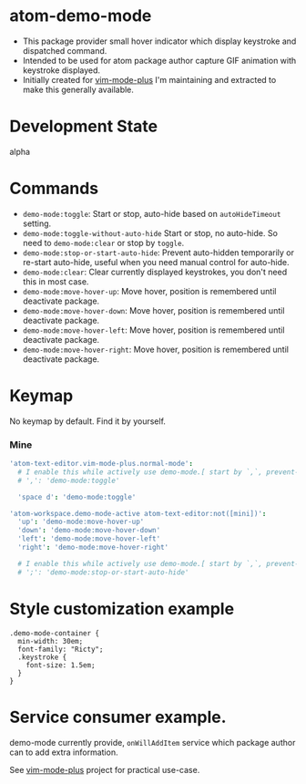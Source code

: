 # atom-demo-mode

- This package provider small hover indicator which display keystroke and dispatched command.
- Intended to be used for atom package author capture GIF animation with keystroke displayed.
- Initially created for [vim-mode-plus](https://atom.io/packages/vim-mode-plus) I'm maintaining and extracted to make this generally available.

# Development State

alpha

# Commands

- `demo-mode:toggle`: Start or stop, auto-hide based on `autoHideTimeout` setting.
- `demo-mode:toggle-without-auto-hide` Start or stop, no auto-hide. So need to `demo-mode:clear` or stop by `toggle`.
- `demo-mode:stop-or-start-auto-hide`: Prevent auto-hidden temporarily or re-start auto-hide, useful when you need manual control for auto-hide.
- `demo-mode:clear`: Clear currently displayed keystrokes, you don't need this in most case.
- `demo-mode:move-hover-up`: Move hover, position is remembered until deactivate package.
- `demo-mode:move-hover-down`: Move hover, position is remembered until deactivate package.
- `demo-mode:move-hover-left`: Move hover, position is remembered until deactivate package.
- `demo-mode:move-hover-right`: Move hover, position is remembered until deactivate package.

# Keymap

No keymap by default.
Find it by yourself.

### Mine

```coffeescript
'atom-text-editor.vim-mode-plus.normal-mode':
  # I enable this while actively use demo-mode.[ start by `,`, prevent-auto-hide by `;`]
  # ',': 'demo-mode:toggle'

  'space d': 'demo-mode:toggle'

'atom-workspace.demo-mode-active atom-text-editor:not([mini])':
  'up': 'demo-mode:move-hover-up'
  'down': 'demo-mode:move-hover-down'
  'left': 'demo-mode:move-hover-left'
  'right': 'demo-mode:move-hover-right'

  # I enable this while actively use demo-mode.[ start by `,`, prevent-auto-hide by `;`]
  # ';': 'demo-mode:stop-or-start-auto-hide'
```

# Style customization example

```less
.demo-mode-container {
  min-width: 30em;
  font-family: "Ricty";
  .keystroke {
    font-size: 1.5em;
  }
}
```

# Service consumer example.

demo-mode currently provide, `onWillAddItem` service which package author can to add extra information.

See [vim-mode-plus](https://github.com/t9md/atom-vim-mode-plus/) project for practical use-case.
